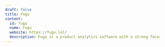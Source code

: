 ```yaml
---
draft: false
title: Fugu
content:
  id: fugu
  name: Fugu
  website: https://fugu.lol/
  description: Fugu is a product analytics software with a strong focus on simplicity and privacy-friendliness.
---
```

